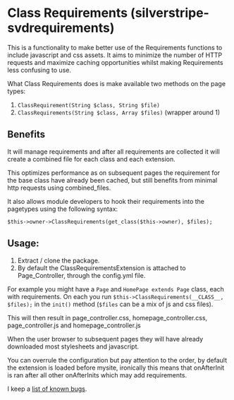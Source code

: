 Class Requirements (silverstripe-svdrequirements)
============================
This is a functionality to make better use of the Requirements functions to include javascript and css assets.
It aims to minimize the number of HTTP requests and maximize caching opportunities whilst making Requirements less confusing to use.

What Class Requirements does is make available two methods on the page types:

1. `ClassRequirement(String $class, String $file)`
2. `ClassRequirements(String $class, Array $files)` (wrapper around 1)

## Benefits
 
It will manage requirements and after all requirements are collected it will 
create a combined file for each class and each extension.

This optimizes performance as on subsequent pages the requirement for the base class have
already been cached, but still benefits from minimal http requests using combined_files.

It also allows module developers to hook their requirements into the pagetypes using the following syntax:

```
$this->owner->ClassRequirements(get_class($this->owner), $files);
```

## Usage:

1. Extract / clone the package.
2. By default the ClassRequirementsExtension is attached to Page_Controller, through the config.yml file. 

For example you might have a `Page` and `HomePage extends Page` class, each with requirements. On each you run
`$this->ClassRequirements(__CLASS__, $files);` in the `init()` method (`$files` can be a mix of js and css files).

This will then result in page_controller.css, homepage_controller.css, page_controller.js and homepage_controller.js

When the user browser to subsequent pages they will have already downloaded most stylesheets and javascript.


You can overrule the configuration but pay attention to the order, by default the extension is loaded before mysite, ironically this means that onAfterInit is ran after all other onAfterInits which may add requirements.




I keep a [list of known bugs](https://github.com/svandragt/silverstripe-svdrequirements/issues).


